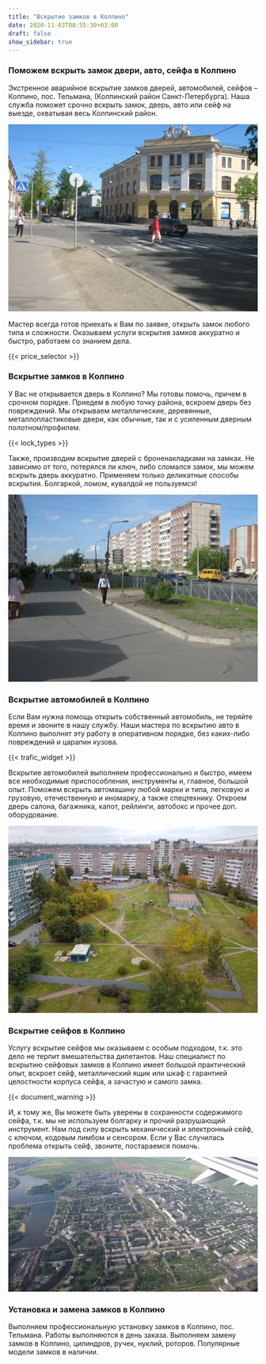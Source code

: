```yaml
---
title: "Вскрытие замков в Колпино"
date: 2020-11-03T00:55:30+03:00
draft: false
show_sidebar: true
---
```


### Поможем вскрыть замок двери, авто, сейфа в Колпино

Экстренное аварийное вскрытие замков дверей, автомобилей, сейфов – Колпино, пос. Тельмана, (Колпинский район Санкт-Петербурга). Наша служба поможет срочно вскрыть замок, дверь, авто или сейф на выезде, охватывая весь Колпинский район. 

![Вскрытие замков в Колпино](Kolpino1.jpg)

Мастер всегда готов приехать к Вам по заявке, открыть замок любого типа и сложности. Оказываем услуги вскрытия замков аккуратно и быстро, работаем со знанием дела.

{{< price_selector >}}

### Вскрытие замков в Колпино

У Вас не открывается дверь в Колпино? Мы готовы помочь, причем в срочном порядке. Приедем в любую точку района, вскроем дверь без повреждений. Мы открываем металлические, деревянные, металлопластиковые двери, как обычные, так и с усиленным дверным полотном/профилем. 

{{< lock_types >}}

Также, производим вскрытие дверей с броненакладками на замках. Не зависимо от того, потерялся ли ключ, либо сломался замок, мы можем вскрыть дверь аккуратно. Применяем только деликатные способы вскрытия. Болгаркой, ломом, кувалдой не пользуемся!

![Вскрытие замков в Колпино](Kolpino2.jpg)

### Вскрытие автомобилей в Колпино

Если Вам нужна помощь открыть собственный автомобиль, не теряйте время и звоните в нашу службу. Наши мастера по вскрытию авто в Колпино выполнят эту работу в оперативном порядке, без каких-либо повреждений и царапин кузова. 

{{< trafic_widget >}}

Вскрытие автомобилей выполняем профессионально и быстро, имеем все необходимые приспособления, инструменты и, главное, большой опыт. Поможем вскрыть автомашину любой марки и типа, легковую и грузовую, отечественную и иномарку, а также спецтехнику. Откроем дверь салона, багажника, капот, рейлинги, автобокс и прочее доп. оборудование.

![Вскрытие замков в Колпино](Kolpino3.jpg)

### Вскрытие сейфов в Колпино

Услугу вскрытие сейфов мы оказываем с особым подходом, т.к. это дело не терпит вмешательства дилетантов. Наш специалист по вскрытию сейфовых замков в Колпино имеет большой практический опыт, вскроет сейф, металлический ящик или шкаф с гарантией целостности корпуса сейфа, а зачастую и самого замка. 

{{< document_warning >}}

И, к тому же, Вы можете быть уверены в сохранности содержимого сейфа, т.к. мы не используем болгарку и прочий разрушающий инструмент. Нам под силу вскрыть механический и электронный сейф, с ключом, кодовым лимбом и сенсором. Если у Вас случилась проблема открыть сейф, звоните, постараемся помочь.

![Вскрытие замков в Колпино](Kolpino4.jpg)

### Установка и замена замков в Колпино

Выполняем профессиональную установку замков в Колпино, пос. Тельмана. Работы выполняются в день заказа. Выполняем замену замков в Колпино, цилиндров, ручек, нуклий, роторов. Популярные модели замков в наличии.

